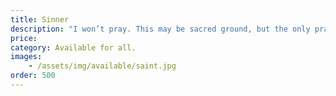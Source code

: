 ```yaml
---
title: Sinner
description: "I won’t pray. This may be sacred ground, but the only prayers heard here will be yours, begging me for more."
price:
category: Available for all.
images: 
    - /assets/img/available/saint.jpg
order: 500
---
```

